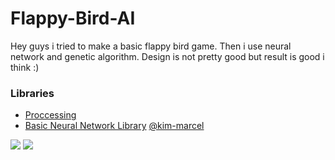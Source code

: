 # Flappy-Bird-AI
Hey guys i tried to make a basic flappy bird game. Then i use neural network and genetic algorithm. Design is not pretty good but result is good i think :)

### Libraries

- [Proccessing](https://github.com/processing/processing/releases) 
- [Basic Neural Network Library](https://github.com/kim-marcel/basic_neural_network) [@kim-marcel](https://github.com/kim-marcel)




![](https://github.com/utkualtas/Flappy-Bird-AI/blob/master/Flappy1.PNG)
![](https://github.com/utkualtas/Flappy-Bird-AI/blob/master/Flappy2.PNG)
